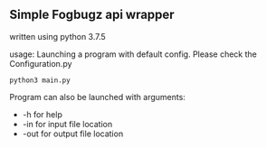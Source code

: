 ## Simple Fogbugz api wrapper

written using python 3.7.5

usage:
  Launching a program with default config. Please check the Configuration.py
  ```
  python3 main.py 
  ```
  Program can also be launched with arguments:
   * -h for help
   * -in for input file location
   * -out for output file location
  

